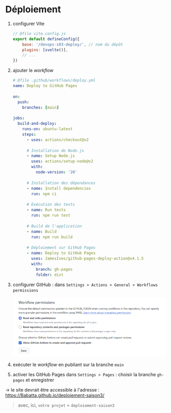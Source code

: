 # Déploiement

1. configurer Vite

    ```js
    // @file vite.config.js
    export default defineConfig({
        base: '/devops-s03-deploy/', // nom du dépôt
        plugins: [svelte()],
        // ...
    })
    ```

2. ajouter le _workflow_

    ```yml
    # @file .github/workflows/deploy.yml
    name: Deploy to GitHub Pages

    on:
      push:
        branches: [main]
        
    jobs:
      build-and-deploy:
        runs-on: ubuntu-latest
        steps:
          - uses: actions/checkout@v2
          
          # Installation de Node.js
          - name: Setup Node.js
            uses: actions/setup-node@v2
            with:
              node-version: '20'
          
          # Installation des dépendances
          - name: Install dependencies
            run: npm ci
          
          # Exécution des tests
          - name: Run tests
            run: npm run test
          
          # Build de l'application
          - name: Build
            run: npm run build
          
          # Déploiement sur GitHub Pages
          - name: Deploy to GitHub Pages
            uses: JamesIves/github-pages-deploy-action@v4.1.5
            with:
              branch: gh-pages
              folder: dist
    ```

3. configurer GitHub : dans `Settings > Actions > General > Workflows permissions`

    ![settings](./gh_workflows_settings.png)

4. exécuter le _workflow_ en publiant sur la branche `main`

5. activer les GitHub Pages dans `Settings > Pages` :
   choisir la branche `gh-pages` et enregistrer

→ le site devrait être accessible à l'adresse :  
<https://Babatta.github.io/deploiement-saison3/>

> avec, ici, `votre projet` = `deploiement-saison3`    

